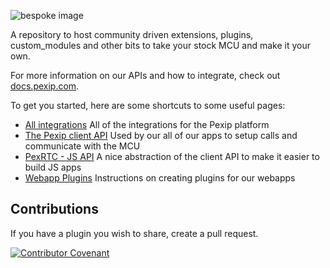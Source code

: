 ![bespoke image](https://github.com/pexip/bespoke/blob/master/img/pexip-bespoke-repo-small.png)

A repository to host community driven extensions, plugins,
custom_modules and other bits to take your stock MCU and make it your
own.

For more information on our APIs and how to integrate, check out [docs.pexip.com](https://docs.pexip.com).

To get you started, here are some shortcuts to some useful pages:

 - [All integrations](https://docs.pexip.com/admin/site_integration.htm)
   All of the integrations for the Pexip platform
 - [The Pexip client API](https://docs.pexip.com/api_client/api_rest.htm)
   Used by our all of our apps to setup calls and communicate with the MCU
 - [PexRTC - JS API](https://docs.pexip.com/api_client/api_pexrtc.htm)
   A nice abstraction of the client API to make it easier to build JS apps
 - [Webapp Plugins](https://docs.pexip.com/clients/plugins.htm)
   Instructions on creating plugins for our webapps

## Contributions

If you have a plugin you wish to share, create a pull request.

[![Contributor Covenant](https://img.shields.io/badge/Contributor%20Covenant-v1.4%20adopted-ff69b4.svg)](code-of-conduct.md)
